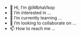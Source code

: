 - 👋 Hi, I’m @iMbhaVkop
- 👀 I’m interested in ...
- 🌱 I’m currently learning ...
- 💞️ I’m looking to collaborate on ...
- 📫 How to reach me ...

<!---
iMbhaVkop/iMbhaVkop is a ✨ special ✨ repository because its `README.md` (this file) appears on your GitHub profile.
You can click the Preview link to take a look at your changes.
--->
